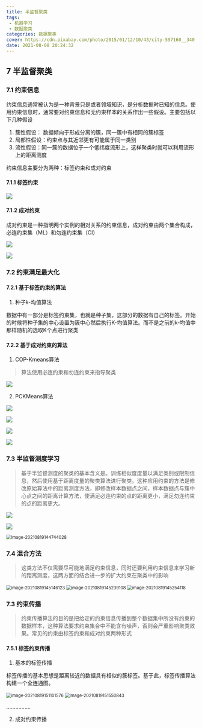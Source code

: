 ```yaml
---
title: 半监督聚类
tags:
 - 机器学习
 - 数据聚类
categories: 数据聚类
cover: https://cdn.pixabay.com/photo/2015/01/12/10/43/city-597160__340.jpg
date: 2021-08-08 20:24:32
---
```




## 7 半监督聚类

### 7.1 约束信息

约束信息通常被认为是一种背景只是或者领域知识，是分析数据时已知的信息。使用约束信息时，通常要对约束信息和无约束样本的关系作出一些假设。主要包括以下几种假设

1. 簇性假设： 数据倾向于形成分离的簇，同一簇中有相同的簇标签
2. 局部性假设：约束点与其近邻更有可能属于同一类别
3. 流性假设：同一簇的数据位于一个低纬度流形上，这样聚类时就可以利用流形上的距离测度

约束信息主要分为两种：标签约束和成对约束

#### 7.1.1 标签约束

![](https://i.loli.net/2021/08/24/Oz8PniSsLNXWdGo.png)

#### 7.1.2 成对约束

成对约束是一种指明两个实例的相对关系的约束信息，成对约束由两个集合构成，必连约束集（ML）和勿连约束集（Cl）

![](https://i.loli.net/2021/08/24/FDz2OZLcnsVr9Aa.png)

![](https://i.loli.net/2021/08/24/Gv34DnJ6KlXHSd9.png)

### 7.2 约束满足最大化

#### 7.2.1 基于标签约束的算法

1. 种子k-均值算法

 数据中有一部分是标签约束集，也就是种子集，这部分的数据有自己的标签。开始的时候将种子集的中心设置为簇中心然后执行K-均值算法。而不是之前的k-均值中那样随机的选取K个点进行聚类

#### 7.2.2 基于成对约束的算法

1. COP-Kmeans算法

> 算法使用必连约束和勿连约束来指导聚类

![](https://i.loli.net/2021/08/24/QEq5r2kybiX9BAx.png)

2. PCKMeans算法

![](https://i.loli.net/2021/08/24/tNGQ1m49vjablDL.png)

![](https://i.loli.net/2021/08/24/PYtgD9UG72LCEsS.png)

![](https://i.loli.net/2021/08/24/BKDPqdyxEVjYs6t.png)

![](https://i.loli.net/2021/08/24/3ZzstkDINL6fvxF.png)

### 7.3 半监督测度学习

> 基于半监督测度的聚类的基本含义是。训练相似度度量以满足类别或限制信息，然后使用基于距离度量的聚类算法进行聚类。这种应用约束的方法是修改原始算法中的距离测度方法，即修改样本数据点之间，样本数据点与簇中心点之间的距离计算方法，使满足必连约束的点的距离更小，满足勿连约束的点的距离更大。

![](https://i.loli.net/2021/08/24/UGo37hkCdNnrc1M.png)

![](https://i.loli.net/2021/08/24/VJMUl7kwdsOqIFP.png)

<img src="https://gitee.com/yan256992/cloudimages/raw/master/img/image-20210819144744028.png" alt="image-20210819144744028" style="zoom:80%;" />

### 7.4 混合方法

> 这类方法不仅需要尽可能地满足约束信息，同时还要利用约束信息来学习新的距离测度，这两方面的结合进一步的扩大约束在聚类中的影响

<img src="https://gitee.com/yan256992/cloudimages/raw/master/img/image-20210819145146123.png" alt="image-20210819145146123" style="zoom:80%;" />

<img src="https://gitee.com/yan256992/cloudimages/raw/master/img/image-20210819145239108.png" alt="image-20210819145239108" style="zoom:80%;" />

<img src="https://gitee.com/yan256992/cloudimages/raw/master/img/image-20210819145254118.png" alt="image-20210819145254118" style="zoom:80%;" />

### 7.3 约束传播

> 约束传播算法的目的是把给定的约束信息传播到整个数据集中所没有约束的数据样本，这种算法要求约束集合中不能含有噪声，否则会严重影响聚类效果。常见的约束由标签约束和成对约束两种形式

#### 7.5.1 标签约束传播

1. 基本的标签传播

标签传播的基本思想是距离较近的数据具有相似的簇标签。基于此，标签传播算法构建一个全连通图。

<img src="https://gitee.com/yan256992/cloudimages/raw/master/img/image-20210819151101576.png" alt="image-20210819151101576" style="zoom:80%;" />

<img src="https://gitee.com/yan256992/cloudimages/raw/master/img/image-20210819151550843.png" alt="image-20210819151550843" style="zoom:80%;" />

…………….

2. 成对约束传播

   